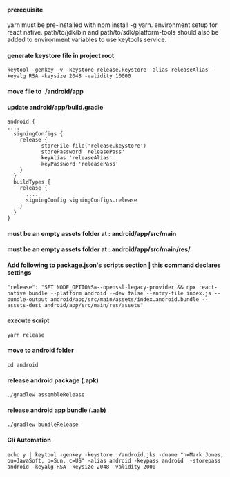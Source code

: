 #### prerequisite
yarn must be pre-installed with npm install -g yarn.
environment setup for react native.
path/to/jdk/bin and path/to/sdk/platform-tools should also be added to environment variables to use keytools service.

#### generate keystore file in project root
```
keytool -genkey -v -keystore release.keystore -alias releaseAlias -keyalg RSA -keysize 2048 -validity 10000
```

#### move file to ./android/app


#### update android/app/build.gradle
```
android {
....
  signingConfigs {
    release {
           storeFile file('release.keystore')
           storePassword 'releasePass'
           keyAlias 'releaseAlias'
           keyPassword 'releasePass' 
    }
  }
  buildTypes {
    release {
      ....
      signingConfig signingConfigs.release
    }
  }
}
```


#### must be an empty assets folder at :  android/app/src/main
#### must be an empty assets folder at :  android/app/src/main/res/

#### Add following to package.json's scripts section | this command declares settings
```
"release": "SET NODE_OPTIONS=--openssl-legacy-provider && npx react-native bundle --platform android --dev false --entry-file index.js --bundle-output android/app/src/main/assets/index.android.bundle --assets-dest android/app/src/main/res/assets"
```

#### execute script
```
yarn release
```

#### move to android folder
```
cd android
```

#### release android package (.apk)
```
./gradlew assembleRelease
```


#### release android app bundle (.aab)
```
./gradlew bundleRelease
```

#### Cli Automation
```
echo y | keytool -genkey -keystore ./android.jks -dname "n=Mark Jones, ou=JavaSoft, o=Sun, c=US" -alias android -keypass android  -storepass android -keyalg RSA -keysize 2048 -validity 2000
```




